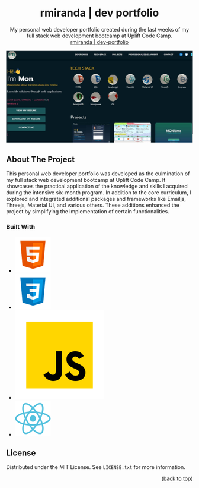 <!-- Improved compatibility of back to top link: See: https://github.com/othneildrew/Best-README-Template/pull/73 -->

<a name="readme-top"></a>

<!-- PROJECT LOGO -->
<br />
<div align="center">

<h1 align="center">rmiranda | dev portfolio</h1>

  <p align="center">
    My personal web developer portfolio created during the last weeks of my full stack web development bootcamp at Uplift Code Camp. 
    <br />
    <a href="https://rmiranda-dev-portfolio.onrender.com/">rmiranda | dev-portfolio</a>
  </p>
</div>

<!-- ABOUT THE PROJECT -->

![rmiranda | dev-portfolio](./public/assets/projects/port2.jpg)

## About The Project

This personal web developer portfolio was developed as the culmination of my
full stack web development bootcamp at Uplift Code Camp. It showcases the
practical application of the knowledge and skills I acquired during the
intensive six-month program. In addition to the core curriculum, I explored and
integrated additional packages and frameworks like Emailjs, Threejs, Material
UI, and various others. These additions enhanced the project by simplifying the
implementation of certain functionalities.

### Built With

- ![HTML5](./public/assets/tech/html.png)
- ![CSS3](./public/assets/tech/css.png)
- ![Modern Javascript](./public/assets/tech/javascript.png)
- ![ReactJs](./public/assets/tech/reactjs.png)

## License

Distributed under the MIT License. See `LICENSE.txt` for more information.

<p align="right">(<a href="#readme-top">back to top</a>)</p>
